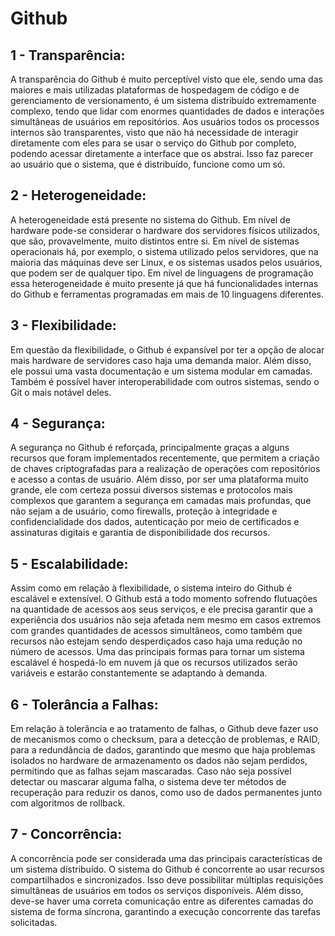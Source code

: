 # Github

## 1 - Transparência:
A transparência do Github é muito perceptível visto que ele, sendo uma das maiores e mais utilizadas plataformas de hospedagem de código e de gerenciamento de versionamento, é um sistema distribuído extremamente complexo, tendo que lidar com enormes quantidades de dados e interações simultâneas de usuários em repositórios. Aos usuários todos os processos internos são transparentes, visto que não há necessidade de interagir diretamente com eles para se usar o serviço do Github por completo, podendo acessar diretamente a interface que os abstrai. Isso faz parecer ao usuário que o sistema, que é distribuído, funcione como um só. 

## 2 - Heterogeneidade:
A heterogeneidade está presente no sistema do Github. Em nível de hardware pode-se considerar o hardware dos servidores físicos utilizados, que são, provavelmente, muito distintos entre si. Em nível de sistemas operacionais há, por exemplo, o sistema utilizado pelos servidores, que na maioria das máquinas deve ser Linux, e os sistemas usados pelos usuários, que podem ser de qualquer tipo. Em nível de linguagens de programação essa heterogeneidade é muito presente já que há funcionalidades internas do Github e ferramentas programadas em mais de 10 linguagens diferentes.

## 3 - Flexibilidade:
Em questão da flexibilidade, o Github é expansível por ter a opção de alocar mais hardware de servidores caso haja uma demanda maior. Além disso, ele possui uma vasta documentação e um sistema modular em camadas. Também é possível haver interoperabilidade com outros sistemas, sendo o Git o mais notável deles.

## 4 - Segurança:
A segurança no Github é reforçada, principalmente graças a alguns recursos que foram implementados recentemente, que permitem a criação de chaves criptografadas para a realização de operações com repositórios e acesso a contas de usuário. Além disso, por ser uma plataforma muito grande, ele com certeza possui diversos sistemas e protocolos mais complexos que garantem a segurança em camadas mais profundas, que não sejam a de usuário, como firewalls, proteção à integridade e confidencialidade dos dados, autenticação por meio de certificados e assinaturas digitais e garantia de disponibilidade dos recursos.

## 5 - Escalabilidade:
Assim como em relação à flexibilidade, o sistema inteiro do Github é escalável e extensível.  O Github está a todo momento sofrendo flutuações na quantidade de acessos aos seus serviços, e ele precisa garantir que a experiência dos usuários não seja afetada nem mesmo em casos extremos com grandes quantidades de acessos simultâneos, como também que recursos não estejam sendo desperdiçados caso haja uma redução no número de acessos. Uma das principais formas para tornar um sistema escalável é hospedá-lo em nuvem já que os recursos utilizados serão variáveis e estarão constantemente se adaptando à demanda.

## 6 - Tolerância a Falhas:
Em relação à tolerância e ao tratamento de falhas, o Github deve fazer uso de mecanismos como o checksum, para a detecção de problemas, e RAID, para a redundância de dados, garantindo que mesmo que haja problemas isolados no hardware de armazenamento os dados não sejam perdidos, permitindo que as falhas sejam mascaradas. Caso não seja possível detectar ou mascarar alguma falha, o sistema deve ter métodos de recuperação para reduzir os danos, como uso de dados permanentes junto com algoritmos de rollback.

## 7 - Concorrência:
A concorrência pode ser considerada uma das principais características de um sistema distribuído. O sistema do Github é concorrente ao usar recursos compartilhados e sincronizados. Isso deve possibilitar múltiplas requisições simultâneas de usuários em todos os serviços disponíveis. Além disso, deve-se haver uma correta comunicação entre as diferentes camadas do sistema de forma síncrona, garantindo a execução concorrente das tarefas solicitadas.
